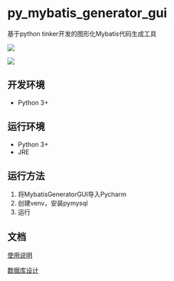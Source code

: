 # py_mybatis_generator_gui
基于python tinker开发的图形化Mybatis代码生成工具

![](./imgs/home.PNG)

![](./imgs/making.PNG)


## 开发环境
* Python 3+

## 运行环境
* Python 3+
* JRE

## 运行方法
1. 将MybatisGeneratorGUI导入Pycharm
2. 创建venv，安装pymysql
3. 运行

## 文档

[使用说明](https://github.com/oHeHeHou/py_mybatis_generator_gui/blob/main/docs/%E4%BD%BF%E7%94%A8%E8%AF%B4%E6%98%8E.md)

[数据库设计](https://github.com/oHeHeHou/py_mybatis_generator_gui/blob/main/docs/%E6%95%B0%E6%8D%AE%E5%BA%93%E8%AE%BE%E8%AE%A1.md)
